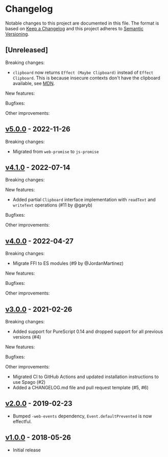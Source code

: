 # Changelog

Notable changes to this project are documented in this file. The format is based on [Keep a Changelog](https://keepachangelog.com/en/1.0.0/) and this project adheres to [Semantic Versioning](https://semver.org/spec/v2.0.0.html).

## [Unreleased]

Breaking changes:

- `clipboard` now returns `Effect (Maybe Clipboard)` instead of `Effect Clipboard`.
  This is because insecure contexts don't have the clipboard available, see
  [MDN](https://developer.mozilla.org/en-US/docs/Web/API/Navigator/clipboard).

New features:

Bugfixes:

Other improvements:

## [v5.0.0](https://github.com/purescript-web/purescript-web-clipboard/releases/tag/v5.0.0) - 2022-11-26

Breaking changes:
- Migrated from `web-promise` to `js-promise`

## [v4.1.0](https://github.com/purescript-web/purescript-web-clipboard/releases/tag/v4.1.0) - 2022-07-14

Breaking changes:

New features:
- Added partial `Clipboard` interface implementation with `readText` and `writeText` operations (#11 by @garyb)

Bugfixes:

Other improvements:

## [v4.0.0](https://github.com/purescript-web/purescript-web-clipboard/releases/tag/v4.0.0) - 2022-04-27

Breaking changes:
- Migrate FFI to ES modules (#9 by @JordanMartinez)

New features:

Bugfixes:

Other improvements:

## [v3.0.0](https://github.com/purescript-web/purescript-web-clipboard/releases/tag/v3.0.0) - 2021-02-26

Breaking changes:
- Added support for PureScript 0.14 and dropped support for all previous versions (#4)

New features:

Bugfixes:

Other improvements:
- Migrated CI to GitHub Actions and updated installation instructions to use Spago (#2)
- Added a CHANGELOG.md file and pull request template (#5, #6)

## [v2.0.0](https://github.com/purescript-web/purescript-web-clipboard/releases/tag/v2.0.0) - 2019-02-23

- Bumped `-web-events` dependency, `Event.defaultPrevented` is now effectful.

## [v1.0.0](https://github.com/purescript-web/purescript-web-clipboard/releases/tag/v1.0.0) - 2018-05-26

- Initial release
